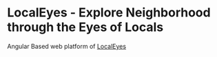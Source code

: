 # LocalEyes - Explore Neighborhood through the Eyes of Locals
Angular Based web platform of [LocalEyes](https://local-eyes.tech/)</br>